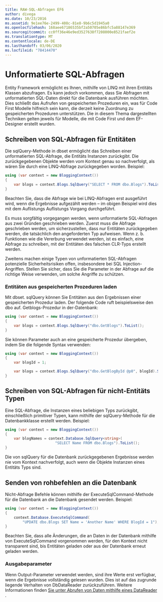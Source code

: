 ```yaml
---
title: RAW-SQL-Abfragen EF6
author: divega
ms.date: 10/23/2016
ms.assetid: 9e1ee76e-2499-408c-81e8-9b6c5d1945a0
ms.openlocfilehash: 168aee67186535bf2a50705e86bfc5a88147e369
ms.sourcegitcommit: cc0ff36e46e9ed3527638f7208000e8521faef2e
ms.translationtype: MT
ms.contentlocale: de-DE
ms.lasthandoff: 03/06/2020
ms.locfileid: "78414470"
---
```

# <a name="raw-sql-queries"></a>Unformatierte SQL-Abfragen
Entity Framework ermöglicht es Ihnen, mithilfe von LINQ mit ihren Entitäts Klassen abzufragen. Es kann jedoch vorkommen, dass Sie Abfragen mit unformatierten SQL-Daten direkt für die Datenbank ausführen möchten. Dies schließt das Aufrufen von gespeicherten Prozeduren ein, was für Code First Modelle hilfreich sein kann, die derzeit keine Zuordnung zu gespeicherten Prozeduren unterstützen. Die in diesem Thema dargestellten Techniken gelten jeweils für Modelle, die mit Code First und dem EF-Designer erstellt wurden.  

## <a name="writing-sql-queries-for-entities"></a>Schreiben von SQL-Abfragen für Entitäten  

Die sqlQuery-Methode in dbset ermöglicht das Schreiben einer unformatierten SQL-Abfrage, die Entitäts Instanzen zurückgibt. Die zurückgegebenen Objekte werden vom Kontext genau so nachverfolgt, als wären Sie durch eine LINQ-Abfrage zurückgegeben worden. Beispiel:  

``` csharp  
using (var context = new BloggingContext())
{
    var blogs = context.Blogs.SqlQuery("SELECT * FROM dbo.Blogs").ToList();
}
```  

Beachten Sie, dass die Abfrage wie bei LINQ-Abfragen erst ausgeführt wird, wenn die Ergebnisse aufgezählt werden – im obigen Beispiel wird dies mit dem Auflistungs Auflistungs Vorgang durchgeführt.  

Es muss sorgfältig vorgegangen werden, wenn unformatierte SQL-Abfragen aus zwei Gründen geschrieben werden. Zuerst muss die Abfrage geschrieben werden, um sicherzustellen, dass nur Entitäten zurückgegeben werden, die tatsächlich den angeforderten Typ aufweisen. Wenn z. b. Funktionen wie die Vererbung verwendet werden, ist es einfach, eine Abfrage zu schreiben, mit der Entitäten des falschen CLR-Typs erstellt werden.  

Zweitens machen einige Typen von unformatierten SQL-Abfragen potenzielle Sicherheitsrisiken offen, insbesondere bei SQL Injection-Angriffen. Stellen Sie sicher, dass Sie die Parameter in der Abfrage auf die richtige Weise verwenden, um solche Angriffe zu schützen.  

### <a name="loading-entities-from-stored-procedures"></a>Entitäten aus gespeicherten Prozeduren laden  

Mit dbset. sqlQuery können Sie Entitäten aus den Ergebnissen einer gespeicherten Prozedur laden. Der folgende Code ruft beispielsweise den dbo auf. Getblogs-Prozedur in der-Datenbank:  

``` csharp
using (var context = new BloggingContext())
{
    var blogs = context.Blogs.SqlQuery("dbo.GetBlogs").ToList();
}
```  

Sie können Parameter auch an eine gespeicherte Prozedur übergeben, indem Sie die folgende Syntax verwenden:  

``` csharp
using (var context = new BloggingContext())
{
    var blogId = 1;

    var blogs = context.Blogs.SqlQuery("dbo.GetBlogById @p0", blogId).Single();
}
```  

## <a name="writing-sql-queries-for-non-entity-types"></a>Schreiben von SQL-Abfragen für nicht-Entitäts Typen  

Eine SQL-Abfrage, die Instanzen eines beliebigen Typs zurückgibt, einschließlich primitiver Typen, kann mithilfe der sqlQuery-Methode für die Datenbankklasse erstellt werden. Beispiel:  

``` csharp
using (var context = new BloggingContext())
{
    var blogNames = context.Database.SqlQuery<string>(
                       "SELECT Name FROM dbo.Blogs").ToList();
}
```  

Die von sqlQuery für die Datenbank zurückgegebenen Ergebnisse werden nie vom Kontext nachverfolgt, auch wenn die Objekte Instanzen eines Entitäts Typs sind.  

## <a name="sending-raw-commands-to-the-database"></a>Senden von rohbefehlen an die Datenbank  

Nicht-Abfrage Befehle können mithilfe der ExecuteSqlCommand-Methode für die Datenbank an die Datenbank gesendet werden. Beispiel:  

``` csharp
using (var context = new BloggingContext())
{
    context.Database.ExecuteSqlCommand(
        "UPDATE dbo.Blogs SET Name = 'Another Name' WHERE BlogId = 1");
}
```  

Beachten Sie, dass alle Änderungen, die an Daten in der Datenbank mithilfe von ExecuteSqlCommand vorgenommen werden, für den Kontext nicht transparent sind, bis Entitäten geladen oder aus der Datenbank erneut geladen werden.  

### <a name="output-parameters"></a>Ausgabeparameter  

Wenn Output-Parameter verwendet werden, sind ihre Werte erst verfügbar, wenn die Ergebnisse vollständig gelesen wurden. Dies ist auf das zugrunde liegende Verhalten von DbDataReader zurückzuführen. Weitere Informationen finden [Sie unter Abrufen von Daten mithilfe eines DataReader](https://go.microsoft.com/fwlink/?LinkID=398589) .  
